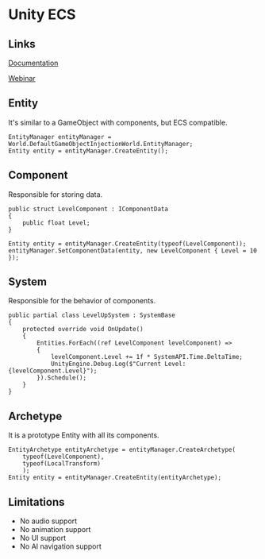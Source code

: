 # Unity ECS

## Links
[Documentation](https://docs.unity3d.com/Packages/com.unity.entities@1.3/manual/index.html)

[Webinar](https://www.youtube.com/watch?v=gqJlQJn0N2g)

## Entity
It's similar to a GameObject with components, but ECS compatible.
```
EntityManager entityManager = World.DefaultGameObjectInjectionWorld.EntityManager;
Entity entity = entityManager.CreateEntity();
```

## Component
Responsible for storing data.
```
public struct LevelComponent : IComponentData
{
    public float Level;
}
```
```
Entity entity = entityManager.CreateEntity(typeof(LevelComponent));
entityManager.SetComponentData(entity, new LevelComponent { Level = 10 });
```

## System
Responsible for the behavior of components.
```
public partial class LevelUpSystem : SystemBase
{
    protected override void OnUpdate()
    {
        Entities.ForEach((ref LevelComponent levelComponent) =>
        {
            levelComponent.Level += 1f * SystemAPI.Time.DeltaTime;
            UnityEngine.Debug.Log($"Current Level: {levelComponent.Level}");
        }).Schedule();
    }
}
```

## Archetype
It is a prototype Entity with all its components.
```
EntityArchetype entityArchetype = entityManager.CreateArchetype(
    typeof(LevelComponent),
    typeof(LocalTransform)
    );
Entity entity = entityManager.CreateEntity(entityArchetype);
```

## Limitations
- No audio support
- No animation support
- No UI support
- No AI navigation support
